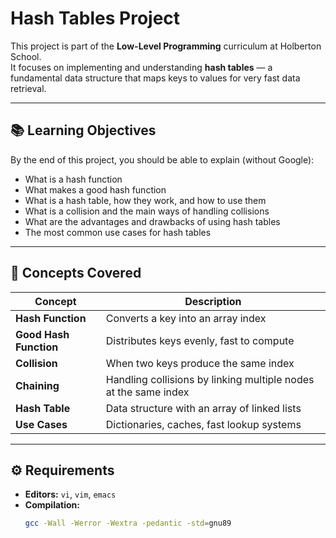 # Hash Tables Project

This project is part of the **Low-Level Programming** curriculum at Holberton School.  
It focuses on implementing and understanding **hash tables** — a fundamental data structure that maps keys to values for very fast data retrieval.

---

## 📚 Learning Objectives

By the end of this project, you should be able to explain (without Google):

- What is a hash function  
- What makes a good hash function  
- What is a hash table, how they work, and how to use them  
- What is a collision and the main ways of handling collisions  
- What are the advantages and drawbacks of using hash tables  
- The most common use cases for hash tables  

---

## 🧠 Concepts Covered

| Concept | Description |
|----------|--------------|
| **Hash Function** | Converts a key into an array index |
| **Good Hash Function** | Distributes keys evenly, fast to compute |
| **Collision** | When two keys produce the same index |
| **Chaining** | Handling collisions by linking multiple nodes at the same index |
| **Hash Table** | Data structure with an array of linked lists |
| **Use Cases** | Dictionaries, caches, fast lookup systems |

---

## ⚙️ Requirements

- **Editors:** `vi`, `vim`, `emacs`  
- **Compilation:**  
  ```bash
  gcc -Wall -Werror -Wextra -pedantic -std=gnu89

